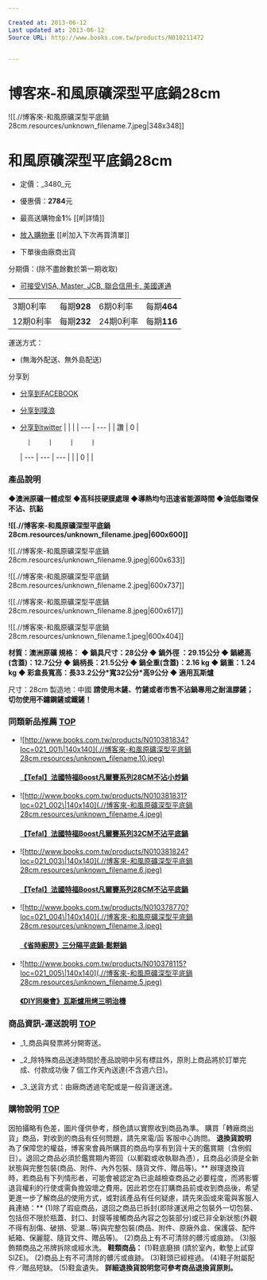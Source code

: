 ```yaml
---

Created at: 2013-06-12
Last updated at: 2013-06-12
Source URL: http://www.books.com.tw/products/N010211472


---
```


# 博客來-和風原礦深型平底鍋28cm


![[.//博客來-和風原礦深型平底鍋28cm.resources/unknown_filename.7.jpeg\|348x348]]

# 和風原礦深型平底鍋28cm

			

* 定價：_3480_元

* 優惠價：****2784****元

			

* 最高送購物金****1****% [[#|詳情]]

	

* [放入購物車](http://db.books.com.tw/exep/shopping/cart.php?item=N010211472) [[#|加入下次再買清單]]

* 下單後由廠商出貨

	

分期價：(除不盡餘數於第一期收取)

* [可接受VISA, Master, JCB, 聯合信用卡, 美國運通](http://www.books.com.tw/products/N010211472#)

|     |     |     |     |
| --- | --- | --- | --- |
| 3期0利率 | 每期**928** | 6期0利率 | 每期**464** |
| 12期0利率 | 每期**232** | 24期0利率 | 每期**116** |

	

運送方式：

* (無海外配送、無外島配送)

	

分享到 

* [分享到FACEBOOK](http://www.books.com.tw/products/N010211472#)

* [分享到噗浪](http://www.books.com.tw/products/N010211472#)
* [分享到twitter](http://www.books.com.tw/products/N010211472#)
		|     |     |
	| --- | --- |
	| 讚   | 0   |
	
		|     |     |     |
	| --- | --- | --- |
	|     | 0   |     |
	

### 產品說明

**◆澳洲原礦一體成型
◆高科技硬膜處理
◆導熱均勻迅速省能源時間
◆油低脂環保不沾、抗黏**

**![[.//博客來-和風原礦深型平底鍋28cm.resources/unknown_filename.jpeg\|600x600]]**

![[.//博客來-和風原礦深型平底鍋28cm.resources/unknown_filename.9.jpeg\|600x633]]

![[.//博客來-和風原礦深型平底鍋28cm.resources/unknown_filename.2.jpeg\|600x737]]

![[.//博客來-和風原礦深型平底鍋28cm.resources/unknown_filename.8.jpeg\|600x617]]

![[.//博客來-和風原礦深型平底鍋28cm.resources/unknown_filename.1.jpeg\|600x404]]

**材質：澳洲原礦
規格：
◆ 鍋具尺寸：28公分
◆ 鍋外徑 ：29.15公分
◆ 鍋總高(含蓋)：12.7公分
◆ 鍋柄長：21.5公分
◆ 鍋全重(含蓋)：2.16 kg
◆ 鍋重：1.24 kg
◆ 彩盒長寬高：長33.2公分\*寬32公分\*高9公分
◆ 適用瓦斯爐**

尺寸：28cm
製造地：中國
**請使用木鏟、竹鏟或者市售不沾鍋專用之耐溫膠鏟；切勿使用不鏽鋼鏟或鐵鏟！**

### 同類新品推薦 [TOP](http://www.books.com.tw/products/N010211472#)

* ![http://www.books.com.tw/products/N010381834?loc=021_001\|140x140](.//博客來-和風原礦深型平底鍋28cm.resources/unknown_filename.10.jpeg)
	
	#### [【Tefal】法國特福Boost凡爾賽系列28CM不沾小炒鍋](http://www.books.com.tw/products/N010381834?loc=021_001)
	

* ![http://www.books.com.tw/products/N010381831?loc=021_002\|140x140](.//博客來-和風原礦深型平底鍋28cm.resources/unknown_filename.4.jpeg)
	
	#### [【Tefal】法國特福Boost凡爾賽系列32CM不沾平底鍋](http://www.books.com.tw/products/N010381831?loc=021_002)
	
* ![http://www.books.com.tw/products/N010381824?loc=021_003\|140x140](.//博客來-和風原礦深型平底鍋28cm.resources/unknown_filename.6.jpeg)
	
	#### [【Tefal】法國特福Boost凡爾賽系列28CM不沾平底鍋](http://www.books.com.tw/products/N010381824?loc=021_003)
	
* ![http://www.books.com.tw/products/N010378770?loc=021_004\|140x140](.//博客來-和風原礦深型平底鍋28cm.resources/unknown_filename.3.jpeg)
	
	#### [《省時廚房》三分隔平底鍋‧鬆餅鍋](http://www.books.com.tw/products/N010378770?loc=021_004)
	
* ![http://www.books.com.tw/products/N010378115?loc=021_005\|140x140](.//博客來-和風原礦深型平底鍋28cm.resources/unknown_filename.5.jpeg)
	
	#### [《DIY同樂會》瓦斯爐用烤三明治機](http://www.books.com.tw/products/N010378115?loc=021_005)
	

### 商品資訊-運送說明 [TOP](http://www.books.com.tw/products/N010211472#)

			

* _1_商品與發票將分開寄送。

* _2_除特殊商品送達時間於產品說明中另有標註外，原則上商品將於訂單完成、付款成功後 7 個工作天內送達(不含週六日)。
* _3_送貨方式：由廠商透過宅配或是一般貨運送達。

### 購物說明 [TOP](http://www.books.com.tw/products/N010211472#)

			

因拍攝略有色差，圖片僅供參考，顏色請以實際收到商品為準。
購買「轉廠商出貨」商品，對收到的商品有任何問題，請先來電/函 客服中心詢問。
**退換貨說明**
為了保障您的權益，博客來會員所購買的商品均享有到貨十天的鑑賞期（含例假日）。退回之商品必須於鑑賞期內寄回（以郵戳或收執聯為憑），且商品必須是全新狀態與完整包裝(商品、附件、內外包裝、隨貨文件、贈品等)。**
辦理退換貨時，若商品有下列情形者，可能會被認定為已逾越檢查商品之必要程度，而將影響退貨權利的行使或需負擔毀壞之費用。因此若您在訂購商品前或收到商品後，希望更進一步了解商品的使用方式，或對該產品有任何疑慮，請先來函或來電與客服人員連絡：**
(1)除了瑕疵商品，退回之商品已拆封(即除運送用之包裝外一切包裝、包括但不限於瓶蓋、封口、封膜等接觸商品內容之包裝部分)或已非全新狀態(外觀不得有刮傷、破損、受潮…等)與完整包裝(商品、附件、原廠外盒、保護袋、配件紙箱、保麗龍、隨貨文件、贈品等)。
(2)商品上有不可清除的髒污或痕跡。
(3)服飾類商品之吊牌拆除或經水洗。
**鞋類商品：**
(1)鞋底磨損 (請於室內，軟墊上試穿SIZE)。
(2)商品上有不可清除的髒污或痕跡。
(3)鞋頭已經楦過。
(4)鞋子附屬配件／贈品短缺。
(5)鞋盒遺失。
**詳細退換貨說明您可參考商品退換貨原則。**

